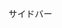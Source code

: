 <link href=".\css\StyleSheet.css" rel="stylesheet"> </link>


<body>

<article>
<div class="side">
<p>サイドバー</p>
</div> 
<div class="content">
<p></p>


<link rel="md" type="Contents" href="./index.md"> </link>

</div>
</article>
</body>